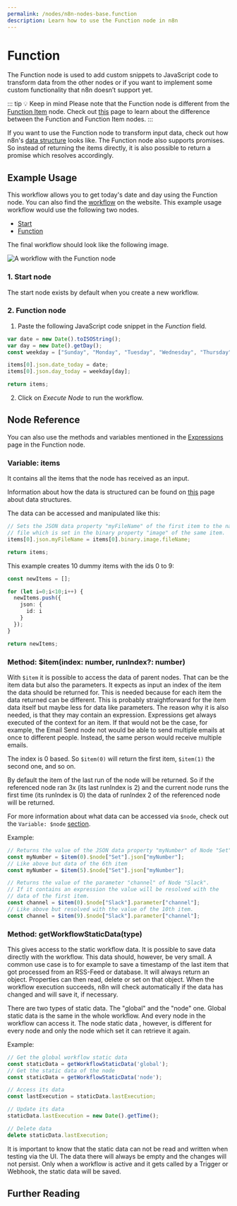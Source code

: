 ```yaml
---
permalink: /nodes/n8n-nodes-base.function
description: Learn how to use the Function node in n8n
---
```


# Function

The Function node is used to add custom snippets to JavaScript code to transform data from the other nodes or if you want to implement some custom functionality that n8n doesn’t support yet.

::: tip 💡 Keep in mind
Please note that the Function node is different from the [Function Item](../FunctionItem/README.md) node. Check out [this](../../../../reference/function-nodes.md) page to learn about the difference between the Function and Function Item nodes.
:::

If you want to use the Function node to transform input data, check out how n8n's [data structure](../../../../reference/data/data-structure.md) looks like. The Function node also supports promises. So instead of returning the items directly, it is also possible to return a promise which resolves accordingly.

## Example Usage

This workflow allows you to get today's date and day using the Function node. You can also find the [workflow](https://n8n.io/workflows/524) on the website. This example usage workflow would use the following two nodes.
- [Start](../../core-nodes/Start/README.md)
- [Function]()


The final workflow should look like the following image.

![A workflow with the Function node](REDACTED)

### 1. Start node

The start node exists by default when you create a new workflow.

### 2. Function node

1. Paste the following JavaScript code snippet in the *Function* field.
```javascript
var date = new Date().toISOString();
var day = new Date().getDay();
const weekday = ["Sunday", "Monday", "Tuesday", "Wednesday", "Thursday", "Friday", "Saturday"];

items[0].json.date_today = date;
items[0].json.day_today = weekday[day];

return items;
```
2. Click on *Execute Node* to run the workflow.


## Node Reference

You can also use the methods and variables mentioned in the [Expressions](../../../expressions.md) page in the Function node.

### Variable: items

It contains all the items that the node has received as an input.

Information about how the data is structured can be found on [this](../../../../reference/data/data-structure.md) page about data structures.

The data can be accessed and manipulated like this:

```typescript
// Sets the JSON data property "myFileName" of the first item to the name of the
// file which is set in the binary property "image" of the same item.
items[0].json.myFileName = items[0].binary.image.fileName;

return items;
```

This example creates 10 dummy items with the ids 0 to 9:

```typescript
const newItems = [];

for (let i=0;i<10;i++) {
  newItems.push({
    json: {
      id: i
    }
  });
}

return newItems;
```


### Method: $item(index: number, runIndex?: number)

With `$item` it is possible to access the data of parent nodes. That can be the item data but also
the parameters. It expects as input an index of the item the data should be returned for. This is
needed because for each item the data returned can be different. This is probably straightforward for the
item data itself but maybe less for data like parameters. The reason why it is also needed, is
that they may contain an expression. Expressions get always executed of the context for an item.
If that would not be the case, for example, the Email Send node not would be able to send multiple
emails at once to different people. Instead, the same person would receive multiple emails.

The index is 0 based. So `$item(0)` will return the first item, `$item(1)` the second one, and so on.

By default the item of the last run of the node  will be returned. So if the referenced node ran
3x (its last runIndex is 2) and the current node runs the first time (its runIndex is 0) the
data of runIndex 2 of the referenced node will be returned.

For more information about what data can be accessed via `$node`, check out the `Variable: $node` [section](../../../expressions.md#variable-node).

Example:

```typescript
// Returns the value of the JSON data property "myNumber" of Node "Set" (first item)
const myNumber = $item(0).$node["Set"].json["myNumber"];
// Like above but data of the 6th item
const myNumber = $item(5).$node["Set"].json["myNumber"];

// Returns the value of the parameter "channel" of Node "Slack".
// If it contains an expression the value will be resolved with the
// data of the first item.
const channel = $item(0).$node["Slack"].parameter["channel"];
// Like above but resolved with the value of the 10th item.
const channel = $item(9).$node["Slack"].parameter["channel"];
```


### Method: getWorkflowStaticData(type)

This gives access to the static workflow data.
It is possible to save data directly with the workflow. This data should, however, be very small.
A common use case is to for example to save a timestamp of the last item that got processed from
an RSS-Feed or database. It will always return an object. Properties can then read, delete or
set on that object. When the workflow execution succeeds, n8n will check automatically if the data
has changed and will save it, if necessary.

There are two types of static data. The "global" and the "node" one. Global static data is the
same in the whole workflow. And every node in the workflow can access it. The node static data
, however, is different for every node and only the node which set it can retrieve it again.

Example:

```javascript
// Get the global workflow static data
const staticData = getWorkflowStaticData('global');
// Get the static data of the node
const staticData = getWorkflowStaticData('node');

// Access its data
const lastExecution = staticData.lastExecution;

// Update its data
staticData.lastExecution = new Date().getTime();

// Delete data
delete staticData.lastExecution;
```

It is important to know that the static data can not be read and written when testing via the UI.
The data there will always be empty and the changes will not persist. Only when a workflow
is active and it gets called by a Trigger or Webhook, the static data will be saved.

## Further Reading

<FurtherReadingBlog />
